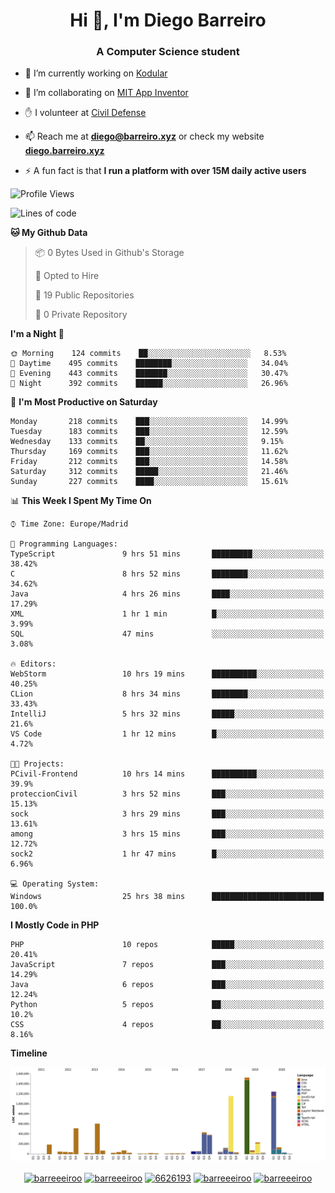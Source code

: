 <h1 align="center">Hi 👋, I'm Diego Barreiro</h1>
<h3 align="center">A Computer Science student</h3>

- 🔭 I’m currently working on [Kodular](https://www.kodular.io)

- 👯 I’m collaborating on [MIT App Inventor](https://github.com/mit-cml/appinventor-sources)

- ✋ I volunteer at [Civil Defense](https://proteccioncivil.sdc.gal)

- 📫 Reach me at **diego@barreiro.xyz** or check my website **[diego.barreiro.xyz](https://diego.barreiro.xyz)**

- ⚡ A fun fact is that **I run a platform with over 15M daily active users**

<!--START_SECTION:waka-->
![Profile Views](http://img.shields.io/badge/Profile%20Views-2-blue)

![Lines of code](https://img.shields.io/badge/From%20Hello%20World%20I%27ve%20Written-19.1%20million%20lines%20of%20code-blue)

**🐱 My Github Data** 

> 📦 0 Bytes Used in Github's Storage 
 > 
> 💼 Opted to Hire
 > 
> 📜 19 Public Repositories
 > 
> 🔑 0 Private Repository 
 > 
**I'm a Night 🦉** 

```text
🌞 Morning    124 commits    ██░░░░░░░░░░░░░░░░░░░░░░░   8.53% 
🌆 Daytime    495 commits    ████████░░░░░░░░░░░░░░░░░   34.04% 
🌃 Evening    443 commits    ███████░░░░░░░░░░░░░░░░░░   30.47% 
🌙 Night      392 commits    ██████░░░░░░░░░░░░░░░░░░░   26.96%

```
📅 **I'm Most Productive on Saturday** 

```text
Monday       218 commits    ███░░░░░░░░░░░░░░░░░░░░░░   14.99% 
Tuesday      183 commits    ███░░░░░░░░░░░░░░░░░░░░░░   12.59% 
Wednesday    133 commits    ██░░░░░░░░░░░░░░░░░░░░░░░   9.15% 
Thursday     169 commits    ███░░░░░░░░░░░░░░░░░░░░░░   11.62% 
Friday       212 commits    ███░░░░░░░░░░░░░░░░░░░░░░   14.58% 
Saturday     312 commits    █████░░░░░░░░░░░░░░░░░░░░   21.46% 
Sunday       227 commits    ████░░░░░░░░░░░░░░░░░░░░░   15.61%

```


📊 **This Week I Spent My Time On** 

```text
⌚︎ Time Zone: Europe/Madrid

💬 Programming Languages: 
TypeScript               9 hrs 51 mins       █████████░░░░░░░░░░░░░░░░   38.42% 
C                        8 hrs 52 mins       ████████░░░░░░░░░░░░░░░░░   34.62% 
Java                     4 hrs 26 mins       ████░░░░░░░░░░░░░░░░░░░░░   17.29% 
XML                      1 hr 1 min          █░░░░░░░░░░░░░░░░░░░░░░░░   3.99% 
SQL                      47 mins             ░░░░░░░░░░░░░░░░░░░░░░░░░   3.08%

🔥 Editors: 
WebStorm                 10 hrs 19 mins      ██████████░░░░░░░░░░░░░░░   40.25% 
CLion                    8 hrs 34 mins       ████████░░░░░░░░░░░░░░░░░   33.43% 
IntelliJ                 5 hrs 32 mins       █████░░░░░░░░░░░░░░░░░░░░   21.6% 
VS Code                  1 hr 12 mins        █░░░░░░░░░░░░░░░░░░░░░░░░   4.72%

🐱‍💻 Projects: 
PCivil-Frontend          10 hrs 14 mins      ██████████░░░░░░░░░░░░░░░   39.9% 
proteccionCivil          3 hrs 52 mins       ███░░░░░░░░░░░░░░░░░░░░░░   15.13% 
sock                     3 hrs 29 mins       ███░░░░░░░░░░░░░░░░░░░░░░   13.61% 
among                    3 hrs 15 mins       ███░░░░░░░░░░░░░░░░░░░░░░   12.72% 
sock2                    1 hr 47 mins        █░░░░░░░░░░░░░░░░░░░░░░░░   6.96%

💻 Operating System: 
Windows                  25 hrs 38 mins      █████████████████████████   100.0%

```

**I Mostly Code in PHP** 

```text
PHP                      10 repos            █████░░░░░░░░░░░░░░░░░░░░   20.41% 
JavaScript               7 repos             ███░░░░░░░░░░░░░░░░░░░░░░   14.29% 
Java                     6 repos             ███░░░░░░░░░░░░░░░░░░░░░░   12.24% 
Python                   5 repos             ██░░░░░░░░░░░░░░░░░░░░░░░   10.2% 
CSS                      4 repos             ██░░░░░░░░░░░░░░░░░░░░░░░   8.16%

```


**Timeline**

![Chart not found](https://github.com/barreeeiroo/barreeeiroo/blob/master/charts/bar_graph.png) 


<!--END_SECTION:waka-->

<p align="center">
<a href="https://twitter.com/barreeeiroo" target="blank"><img align="center" src="https://cdn.jsdelivr.net/npm/simple-icons@3.0.1/icons/twitter.svg" alt="barreeeiroo" height="20" width="20" /></a>
<a href="https://linkedin.com/in/barreeeiroo" target="blank"><img align="center" src="https://cdn.jsdelivr.net/npm/simple-icons@3.0.1/icons/linkedin.svg" alt="barreeeiroo" height="20" width="20" /></a>
<a href="https://stackoverflow.com/users/6626193" target="blank"><img align="center" src="https://cdn.jsdelivr.net/npm/simple-icons@3.0.1/icons/stackoverflow.svg" alt="6626193" height="20" width="20" /></a>
<a href="https://fb.com/barreeeiroo" target="blank"><img align="center" src="https://cdn.jsdelivr.net/npm/simple-icons@3.0.1/icons/facebook.svg" alt="barreeeiroo" height="20" width="20" /></a>
<a href="https://instagram.com/barreeeiroo" target="blank"><img align="center" src="https://cdn.jsdelivr.net/npm/simple-icons@3.0.1/icons/instagram.svg" alt="barreeeiroo" height="20" width="20" /></a>
</p>
